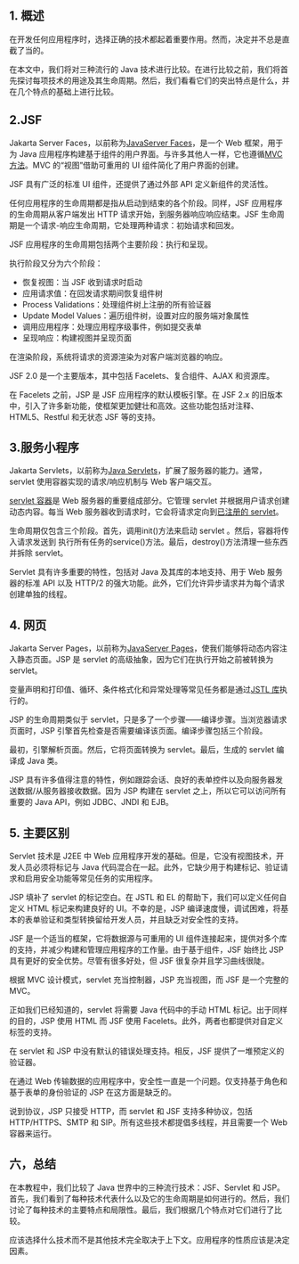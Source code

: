 ## 1. 概述

在开发任何应用程序时，选择正确的技术都起着重要作用。然而，决定并不总是直截了当的。

在本文中，我们将对三种流行的 Java 技术进行比较。在进行比较之前，我们将首先探讨每项技术的用途及其生命周期。然后，我们看看它们的突出特点是什么，并在几个特点的基础上进行比较。

## 2.JSF

Jakarta Server Faces，以前称为[JavaServer Faces](https://www.baeldung.com/spring-jsf)，是一个 Web 框架，用于为 Java 应用程序构建基于组件的用户界面。与许多其他人一样，它也遵循[MVC 方法](https://www.baeldung.com/mvc-servlet-jsp)。MVC 的“视图”借助可重用的 UI 组件简化了用户界面的创建。

JSF 具有广泛的标准 UI 组件，还提供了通过外部 API 定义新组件的灵活性。

任何应用程序的生命周期都是指从启动到结束的各个阶段。同样，JSF 应用程序的生命周期从客户端发出 HTTP 请求开始，到服务器响应响应结束。JSF 生命周期是一个请求-响应生命周期，它处理两种请求：初始请求和回发。

JSF 应用程序的生命周期包括两个主要阶段：执行和呈现。

执行阶段又分为六个阶段：

-   恢复视图：当 JSF 收到请求时启动
-   应用请求值：在回发请求期间恢复组件树
-   Process Validations：处理组件树上注册的所有验证器
-   Update Model Values：遍历组件树，设置对应的服务端对象属性
-   调用应用程序：处理应用程序级事件，例如提交表单
-   呈现响应：构建视图并呈现页面

在渲染阶段，系统将请求的资源渲染为对客户端浏览器的响应。

JSF 2.0 是一个主要版本，其中包括 Facelets、复合组件、AJAX 和资源库。

在 Facelets 之前，JSP 是 JSF 应用程序的默认模板引擎。在 JSF 2.x 的旧版本中，引入了许多新功能，使框架更加健壮和高效。这些功能包括对注释、HTML5、Restful 和无状态 JSF 等的支持。

## 3.服务小程序

Jakarta Servlets，以前称为[Java Servlets](https://www.baeldung.com/intro-to-servlets)，扩展了服务器的能力。通常，servlet 使用容器实现的请求/响应机制与 Web 客户端交互。

[servlet 容器](https://www.baeldung.com/java-servlets-containers-intro)是 Web 服务器的重要组成部分。它管理 servlet 并根据用户请求创建动态内容。每当 Web 服务器收到请求时，它会将请求定向到[已注册的 servlet](https://www.baeldung.com/register-servlet)。

生命周期仅包含三个阶段。首先，调用init()方法来启动 servlet 。然后，容器将传入请求发送到 执行所有任务的service()方法。最后，destroy()方法清理一些东西并拆除 servlet。

Servlet 具有许多重要的特性，包括对 Java 及其库的本地支持、用于 Web 服务器的标准 API 以及 HTTP/2 的强大功能。此外，它们允许异步请求并为每个请求创建单独的线程。

## 4. 网页

Jakarta Server Pages，以前称为[JavaServer Pages](https://www.baeldung.com/jsp)，使我们能够将动态内容注入静态页面。JSP 是 servlet 的高级抽象，因为它们在执行开始之前被转换为 servlet。

变量声明和打印值、循环、条件格式化和异常处理等常见任务都是通过[JSTL 库](https://www.baeldung.com/jstl)执行的。

JSP 的生命周期类似于 servlet，只是多了一个步骤——编译步骤。当浏览器请求页面时，JSP 引擎首先检查是否需要编译该页面。编译步骤包括三个阶段。

最初，引擎解析页面。然后，它将页面转换为 servlet。最后，生成的 servlet 编译成 Java 类。

JSP 具有许多值得注意的特性，例如跟踪会话、良好的表单控件以及向服务器发送数据/从服务器接收数据。因为 JSP 构建在 servlet 之上，所以它可以访问所有重要的 Java API，例如 JDBC、JNDI 和 EJB。

## 5. 主要区别

Servlet 技术是 J2EE 中 Web 应用程序开发的基础。但是，它没有视图技术，开发人员必须将标记与 Java 代码混合在一起。此外，它缺少用于构建标记、验证请求和启用安全功能等常见任务的实用程序。

JSP 填补了 servlet 的标记空白。在 JSTL 和 EL 的帮助下，我们可以定义任何自定义 HTML 标记来构建良好的 UI。不幸的是，JSP 编译速度慢，调试困难，将基本的表单验证和类型转换留给开发人员，并且缺乏对安全性的支持。

JSF 是一个适当的框架，它将数据源与可重用的 UI 组件连接起来，提供对多个库的支持，并减少构建和管理应用程序的工作量。由于基于组件，JSF 始终比 JSP 具有更好的安全优势。尽管有很多好处，但 JSF 很复杂并且学习曲线很陡。

根据 MVC 设计模式，servlet 充当控制器，JSP 充当视图，而 JSF 是一个完整的 MVC。

正如我们已经知道的，servlet 将需要 Java 代码中的手动 HTML 标记。出于同样的目的，JSP 使用 HTML 而 JSF 使用 Facelets。此外，两者也都提供对自定义标签的支持。

在 servlet 和 JSP 中没有默认的错误处理支持。相反，JSF 提供了一堆预定义的验证器。

在通过 Web 传输数据的应用程序中，安全性一直是一个问题。仅支持基于角色和基于表单的身份验证的 JSP 在这方面是缺乏的。

说到协议，JSP 只接受 HTTP，而 servlet 和 JSF 支持多种协议，包括 HTTP/HTTPS、SMTP 和 SIP。所有这些技术都提倡多线程，并且需要一个 Web 容器来运行。

## 六，总结

在本教程中，我们比较了 Java 世界中的三种流行技术：JSF、Servlet 和 JSP。首先，我们看到了每种技术代表什么以及它的生命周期是如何进行的。然后，我们讨论了每种技术的主要特点和局限性。最后，我们根据几个特点对它们进行了比较。

应该选择什么技术而不是其他技术完全取决于上下文。应用程序的性质应该是决定因素。